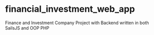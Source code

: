 # financial_investment_web_app
Finance and Investment Company Project with Backend written in both SailsJS and OOP PHP   
